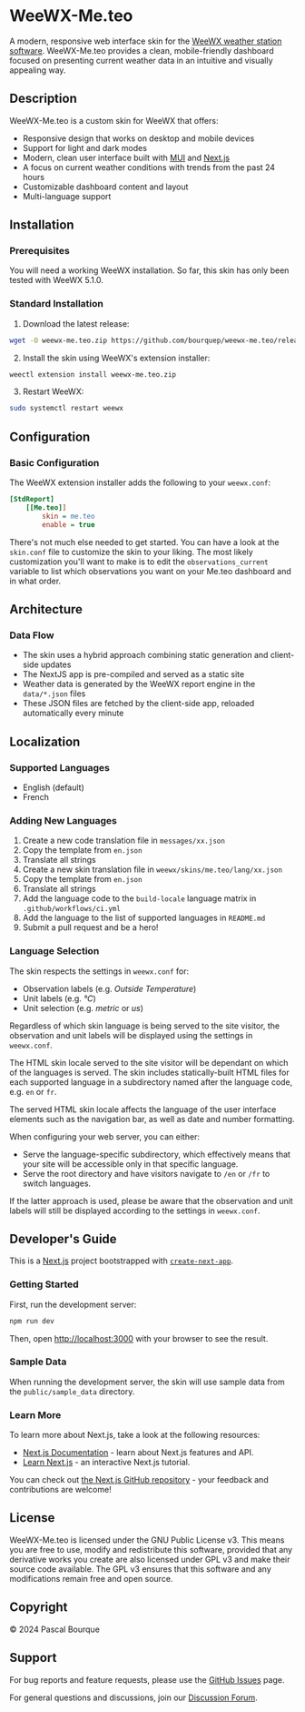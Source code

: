 # WeeWX-Me.teo

A modern, responsive web interface skin for the [WeeWX weather station software](https://github.com/weewx/weewx).
WeeWX-Me.teo provides a clean, mobile-friendly dashboard focused on presenting current weather data in an intuitive and
visually appealing way.

## Description

WeeWX-Me.teo is a custom skin for WeeWX that offers:

- Responsive design that works on desktop and mobile devices
- Support for light and dark modes
- Modern, clean user interface built with [MUI](https://mui.com) and [Next.js](https://nextjs.org)
- A focus on current weather conditions with trends from the past 24 hours
- Customizable dashboard content and layout
- Multi-language support

## Installation

### Prerequisites

You will need a working WeeWX installation. So far, this skin has only been tested with WeeWX 5.1.0.

### Standard Installation

1. Download the latest release:

```bash
wget -O weewx-me.teo.zip https://github.com/bourquep/weewx-me.teo/releases/latest/download/weewx-me.teo.zip
```

2. Install the skin using WeeWX's extension installer:

```bash
weectl extension install weewx-me.teo.zip
```

3. Restart WeeWX:

```bash
sudo systemctl restart weewx
```

## Configuration

### Basic Configuration

The WeeWX extension installer adds the following to your `weewx.conf`:

```ini
[StdReport]
    [[Me.teo]]
        skin = me.teo
        enable = true
```

There's not much else needed to get started. You can have a look at the `skin.conf` file to customize the skin to your
liking. The most likely customization you'll want to make is to edit the `observations_current` variable to list which
observations you want on your Me.teo dashboard and in what order.

## Architecture

### Data Flow

- The skin uses a hybrid approach combining static generation and client-side updates
- The NextJS app is pre-compiled and served as a static site
- Weather data is generated by the WeeWX report engine in the `data/*.json` files
- These JSON files are fetched by the client-side app, reloaded automatically every minute

## Localization

### Supported Languages

- English (default)
- French

### Adding New Languages

1. Create a new code translation file in `messages/xx.json`
2. Copy the template from `en.json`
3. Translate all strings
4. Create a new skin translation file in `weewx/skins/me.teo/lang/xx.json`
5. Copy the template from `en.json`
6. Translate all strings
7. Add the language code to the `build-locale` language matrix in `.github/workflows/ci.yml`
8. Add the language to the list of supported languages in `README.md`
9. Submit a pull request and be a hero!

### Language Selection

The skin respects the settings in `weewx.conf` for:

- Observation labels (e.g. _Outside Temperature_)
- Unit labels (e.g. _°C_)
- Unit selection (e.g. _metric_ or _us_)

Regardless of which skin language is being served to the site visitor, the observation and unit labels will be displayed
using the settings in `weewx.conf`.

The HTML skin locale served to the site visitor will be dependant on which of the languages is served. The skin includes
statically-built HTML files for each supported language in a subdirectory named after the language code, e.g. `en` or
`fr`.

The served HTML skin locale affects the language of the user interface elements such as the navigation bar, as well as
date and number formatting.

When configuring your web server, you can either:

- Serve the language-specific subdirectory, which effectively means that your site will be accessible only in that
  specific language.
- Serve the root directory and have visitors navigate to `/en` or `/fr` to switch languages.

If the latter approach is used, please be aware that the observation and unit labels will still be displayed according
to the settings in `weewx.conf`.

## Developer's Guide

This is a [Next.js](https://nextjs.org) project bootstrapped with
[`create-next-app`](https://nextjs.org/docs/app/api-reference/cli/create-next-app).

### Getting Started

First, run the development server:

```bash
npm run dev
```

Then, open [http://localhost:3000](http://localhost:3000) with your browser to see the result.

### Sample Data

When running the development server, the skin will use sample data from the `public/sample_data` directory.

### Learn More

To learn more about Next.js, take a look at the following resources:

- [Next.js Documentation](https://nextjs.org/docs) - learn about Next.js features and API.
- [Learn Next.js](https://nextjs.org/learn) - an interactive Next.js tutorial.

You can check out [the Next.js GitHub repository](https://github.com/vercel/next.js) - your feedback and contributions
are welcome!

## License

WeeWX-Me.teo is licensed under the GNU Public License v3. This means you are free to use, modify and redistribute this
software, provided that any derivative works you create are also licensed under GPL v3 and make their source code
available. The GPL v3 ensures that this software and any modifications remain free and open source.

## Copyright

© 2024 Pascal Bourque

## Support

For bug reports and feature requests, please use the [GitHub Issues](https://github.com/bourquep/weewx-me.teo/issues)
page.

For general questions and discussions, join our
[Discussion Forum](https://github.com/bourquep/weewx-me.teo/discussions).
